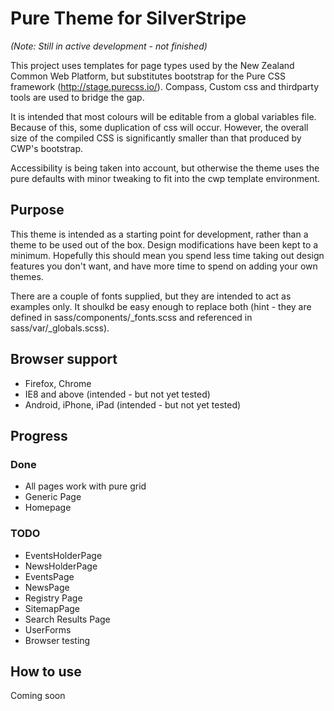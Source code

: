 # Pure Theme for SilverStripe
_(Note: Still in active development - not finished)_

This project uses templates for page types used by the New Zealand Common Web Platform, but substitutes bootstrap for the Pure CSS framework (http://stage.purecss.io/). Compass, Custom css and thirdparty tools are used to bridge the gap. 

It is intended that most colours will be editable from a global variables file. Because of this, some duplication of css will occur. However, the overall size of the compiled CSS is significantly smaller than that produced by CWP's bootstrap.

Accessibility is being taken into account, but otherwise the theme uses the pure defaults with minor tweaking to fit into the cwp template environment.

## Purpose
This theme is intended as a starting point for development, rather than a theme to be used out of the box. Design modifications have been kept to a minimum. Hopefully this should mean you spend less time taking out design features you don't want, and have more time to spend on adding your own themes.

There are a couple of fonts supplied, but they are intended to act as examples only. It shoulkd be easy enough to replace both (hint - they are defined in sass/components/_fonts.scss and referenced in sass/var/_globals.scss). 


## Browser support
* Firefox, Chrome
* IE8 and above (intended - but not yet tested)
* Android, iPhone, iPad (intended - but not yet tested)

## Progress

### Done
* All pages work with pure grid
* Generic Page
* Homepage

### TODO

* EventsHolderPage
* NewsHolderPage
* EventsPage
* NewsPage
* Registry Page
* SitemapPage
* Search Results Page
* UserForms
* Browser testing

## How to use
Coming soon
